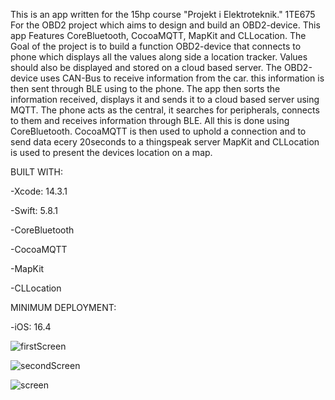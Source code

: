 This is an app written for the 15hp course "Projekt i Elektroteknik." 1TE675 For the OBD2 project which aims to design and build an OBD2-device.
This app Features CoreBluetooth, CocoaMQTT, MapKit and CLLocation. 
The Goal of the project is to build a function OBD2-device that connects to phone which displays all the values along side a location tracker. Values should also be displayed and stored on a cloud based server.
The OBD2-device uses CAN-Bus to receive information from the car. this information is then sent through BLE using to the phone. The app then sorts the information received, displays it and sends it to a cloud based server using MQTT. 
The phone acts as the central, it searches for peripherals, connects to them and receives information through BLE. All this is done using CoreBluetooth.
CocoaMQTT is then used to uphold a connection and to send data ecery 20seconds to a thingspeak server
MapKit and CLLocation is used to present the devices location on a map.


BUILT WITH:

-Xcode: 14.3.1

-Swift: 5.8.1

-CoreBluetooth

-CocoaMQTT

-MapKit

-CLLocation



MINIMUM DEPLOYMENT:

-iOS: 16.4

![firstScreen](https://github.com/ChrisKheder/OBDApp/assets/117918800/f46b7b22-4ed9-4733-9768-b43bd9499efc)

![secondScreen](https://github.com/ChrisKheder/OBDApp/assets/117918800/5f21b416-192d-45eb-be95-90cc1823dbe8)

![screen](https://github.com/ChrisKheder/OBDApp/assets/117918800/1687a522-72cc-4fa4-83ab-d5119083c1d4)


